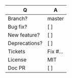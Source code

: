 | Q             | A
| ------------- | ---
| Branch?       | master <!-- for features -->
| Bug fix?      | [ ]
| New feature?  | [ ]
| Deprecations? | [ ] <!-- don't forget to update UPGRADE-*.md files -->
| Tickets       | Fix #...   <!-- prefix each issue number with "Fix #", if any -->
| License       | MIT
| Doc PR        | [ ] <!--highly recommended for new features-->

<!--
Replace this notice by a short README for your feature/bugfix. This will help people
understand your PR and can be used as a start for the documentation.

Additionally:
 - Always add tests and ensure they pass.
 - Update or add documentation if there a missing.
 - Never break backward compatibility.
 - Bug fixes must be submitted against the lowest branch where they apply
   (lowest branches are regularly merged to upper ones so they get the fixes too).
 - Features and deprecations must be submitted against the branch "master".
 - Legacy code removals go to the master branch.
-->
